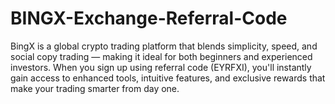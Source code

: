 # BINGX-Exchange-Referral-Code
BingX is a global crypto trading platform that blends simplicity, speed, and social copy trading — making it ideal for both beginners and experienced investors. When you sign up using referral code (EYRFXI), you'll instantly gain access to enhanced tools, intuitive features, and exclusive rewards that make your trading smarter from day one.
